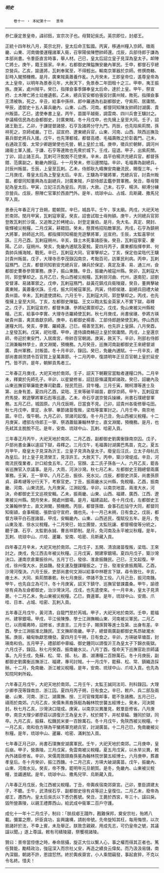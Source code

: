 

##### 明史
　　`卷十一 ‧ 本紀第十一`　
`景帝`

* * *

恭仁康定景皇帝，諱祁鈺，宣宗次子也。母賢妃吳氏。英宗即位，封郕王。

正統十四年秋八月，英宗北狩，皇太后命王監國。丙寅，移通州糧入京師。徵兩畿、山東、河南備倭運糧諸軍入衞，召寧陽侯陳懋帥師還。戊辰，兵部侍郎于謙為本部尚書。令羣臣直言時事，舉人材。己巳，皇太后詔立皇子見深為皇太子。卹陣亡將士。庚午，籍王振家。辛未，右都御史陳鎰撫安畿內軍民。壬申，都督石亨總京營兵。乙亥，諭邊將，瓦剌奉駕至，不得輕出。輸南京軍器於京師。修撰商輅、彭時入閣預機務。是月，廣東賊黃蕭養作亂。九月癸未，王即皇帝位，遙尊皇帝為太上皇帝，以明年為景泰元年，大赦天下，免景泰二年田租十之三。甲申，夷王振族。庚寅，處州賊平。癸巳，指揮僉事季鐸奉皇太后命，達於上皇。甲午，祭宣府、土木陣亡將士竝瘞遺骸。乙未，總兵官安鄉伯張安討廣州賊，敗死。指揮僉事王清被執，死之。辛丑，給事中孫祥、郎中羅通為右副都御史，守紫荊、居庸關。甲辰，遣御史十五人募兵畿內、山東、山西、河南。都督同知陳友帥師討湖廣、貴州叛苗。乙巳，遣使奉書上皇。丙午，苗圍平越衞，調雲南、四川兵會王驥討之。參議楊信民為右僉都御史，討廣東賊。冬十月戊申，也先擁上皇至大同。壬子，詔諸王勤王。乙卯，于謙提督諸營，石亨及諸將分守九門。丙辰，也先陷紫荊關，孫祥死之，京師戒嚴。丁巳，詔宣府、遼東總兵官，山東、河南、山西、陝西巡撫及募兵御史將兵入援。戊午，也先薄都城，都督高禮、毛福壽敗之於彰義門。己未，右通政王復、太常少卿趙榮使也先營，朝上皇於土城。庚申，徵兵於朝鮮，調河州諸衞土軍入援。于謙、石亨等連敗也先衆於城下。壬戌，寇退。甲子，出紫荊關。丁卯，詔止諸王兵。瓦剌可汗脫脫不花使來。辛未，昌平伯楊洪充總兵官，都督孫鏜、范廣副之，勦畿內餘寇。十一月癸未，修沿邊關隘。辛卯，毛福壽為副總兵，討辰州叛苗。壬辰，上皇至瓦剌。乙未，侍郎耿九疇撫安南畿流民，賜復三年。十二月庚戌，尊皇太后為上聖皇太后。辛亥，王驥為平蠻將軍，充總兵官，討貴州叛苗。都督同知董興為左副總兵，討廣東賊，戶部侍郎孟鑑參贊軍務。癸丑，尊母賢妃為皇太后。甲寅，立妃汪氏為皇后。丙辰，大赦。己未，石亨、楊洪、柳溥分練京營兵。戊辰，祭陣亡官軍於西直門外。是年，琉球中山、占城、烏斯藏、撒馬兒罕入貢。

景泰元年春正月丁丑朔，罷朝賀。辛巳，城昌平。壬午，享太廟。丙戌，大祀天地於南郊。閏月甲寅，瓦剌寇寧夏。癸亥，詔會試取士毋拘額。庚午，大同總兵官郭登敗瓦剌於沙窩，又追敗之於栲栳山，封登定襄伯。是月，免大名、真定、開封、衞輝被災稅糧。二月戊寅，耕耤田。癸未，懸賞格招陷敵軍民。丙戌，石亨為鎮朔大將軍，帥師巡大同。都指揮同知楊能充遊擊將軍，巡宣府。壬辰，太監喜寧伏誅。三月己酉，瓦剌寇朔州。辛亥，錄土木死事諸臣後。癸丑，瓦剌寇寧夏、慶陽。乙卯，寇朔州。癸亥，免畿內逋賦及夏稅。夏四月丙子，廣東都指揮李昇、何貴帥兵捕海賊，戰死。辛巳，瓦剌寇大同，官軍擊却之。丁亥，保定伯梁珤代王驥討貴州叛苗。戊子，大理寺丞李茂錄囚南京，考黜百司，訪軍民利病。丙申，瓦剌寇鴈門。己亥，都督同知劉安充總兵官，練兵於保定、真定及涿、易、通三州，僉都御史曹泰參贊軍務。庚子，振山東饑。辛丑，振畿內被寇州縣。癸卯，瓦剌寇大同，郭登擊却之。五月乙巳，免山西被災稅糧。瓦剌掠河曲、代州，遂南犯，詔劉安督涿、易諸軍禦之。戊申，瓦剌寇鴈門，益黃花鎮戍兵衞陵寢，癸丑，董興擊破廣東賊，黃蕭養伏誅。壬戌，振大同被寇軍民。丙寅，侍郎侯璡、副總兵田禮大破貴州苗。辛未，瓦剌遣使請和。六月壬午，瓦剌寇大同，郭登擊却之。丙戌，也先復擁上皇至大同。丁亥，左都御史陳鎰、王文以鞫太監金英家人不實下獄，尋釋之。戊子，瓦剌寇宣府，都督朱謙、參將紀廣禦却之。戊戌，免山東被災州縣稅糧。己亥，給事中李實、大理寺丞羅綺使瓦剌。秋七月庚戌，尚書侯璡、參將方瑛破貴州苗，禽其酋獻京師。庚申，右都御史楊善、工部侍郎趙榮使瓦剌。停山西民運糧大同。癸亥，李實、羅綺還。己巳，楊善至瓦剌，也先許上皇歸。八月癸酉，上皇發瓦剌。戊寅，祀社稷。甲申，遣侍讀商輅迎上皇於居庸關。丙戌，上皇還京師，帝迎於東安門，入居南宮，帝帥百官朝謁。庚寅，赦天下。辛卯，刑部右侍郎江淵兼翰林學士，直文淵閣，預機務。九月癸丑，巡撫河南副都御史王來總督湖廣、貴州軍務，討叛苗。冬十月辛卯，錄囚。癸巳，免畿內逋賦。十一月辛亥，禮部尚書胡濙請令百官賀上皇萬壽節。十二月丙申，復請明年正旦百官朝上皇於延安門。皆不許。是年，朝鮮貢馬者三。

二年春正月庚戌，大祀天地於南郊。壬子，詔天下朝覲官當黜者運糧口外。二月辛未，釋奠於先師孔子。辛卯，以星變修省，詔廷臣條議寬卹諸政。癸巳，詔畿內及山東巡撫官舉廉能吏專司勸農，授民荒田，貸牛種。三月壬寅，賜柯潛等進士及第、出身有差。夏四月乙酉，梁珤、王來等破平越苗，獻俘京師。甲午，瓦剌寇宣府馬營，敕遊擊將軍石彪等巡邊。乙未，命石亨選京營兵操練，尚書石璞總督軍務。五月乙巳，城固原。六月戊辰朔，日當食不見。己卯，詔貴州各衞修舉屯田。秋七月戊申，普定、永寧、畢節諸苗復叛，梁珤等畱軍討之。八月壬申，南京地震。辛巳，復午朝。九月乙卯，禁諸司起復。冬十月己丑，免山西被災稅糧。十二月庚寅，禮部左侍郎王一寧、祭酒蕭鎡兼翰林學士，直文淵閣，預機務。是月，也先弒其主脫脫不花。是年，安南、琉球中山、瓦剌、哈密入貢。

三年春正月丙午，大祀天地於南郊。二月乙酉，副都御史劉廣衡錄南京囚。戊子，戶部尚書金濂以違詔下獄，尋釋之。三月戊午，毛福壽討湖廣巴馬苗，克之。夏五月甲午，廢皇太子見深為沂王，立皇子見濟為皇太子。廢皇后汪氏，立太子母杭氏為皇后。封上皇子見清榮王，見淳許王。大赦天下。丙申，築沙灣堤成。辛丑，河南流民復業者，計口給食五年。乙巳，官顏、孟二氏子孫各一人。六月乙亥，罷各省巡撫官入京議事。是月，大雨，河決沙灣。秋七月乙未，左都御史王翱總督兩廣軍務。壬寅，王一寧卒。八月乙丑，振徐、兗水災。戊辰，都御史洪英，尚書孫原貞、薛希璉等分行天下，考察官吏。丁丑，振兩畿水災州縣，免稅糧。乙酉，振南畿、河南、山東流民。九月庚寅，江淵起復。辛卯，以南京地震，兩淮大水，河決，命都御史王文巡視安輯。乙未，振兩畿、山東、山西、福建、廣西、江西、遼東被災州縣。閏月癸未，開處州銀場。是月，福建盜起。冬十月戊戌，左都御史王文兼翰林學士，直文淵閣，預機務。丙辰，都督孫鏜、僉事石彪協守大同，都督同知衞潁，僉事楊能、張欽協守宣府，備也先。十一月己未朔，日有食之。戊辰，都督方瑛平白石崖諸苗。甲戌，安輯畿內、山東、山西逃民，復賦役五年。是月，免山東及淮、徐水災稅糧。十二月癸巳，始立團營，太監阮讓、都督楊俊等分統之，聽于謙、石亨、太監劉永誠、曹吉祥節制。是月，免河南及永平被災秋糧。是年，瓦剌、琉球中山、爪哇、暹羅、安南、哈密、烏斯藏入貢。

四年春正月辛未，大祀天地於南郊。二月戊子，五開、清浪諸苗復叛，梁珤、王來討之。庚戌，免江西去年被災秋糧。三月戊寅，開建寧銀場。夏四月戊子，築沙灣決口。運南京倉粟振徐州。五月丁巳，發徐、淮倉振饑民。己巳，王文起復。甲戌，徐州復大水，民益饑。發支運及鹽課糧振之。丁丑，發淮安倉振鳳陽。乙酉，沙灣河復決。六月壬辰，吏部尚書何文淵以給事中林聰言下獄，尋令致仕。辛亥，瘞土木、大同、紫荊關暴骸。秋七月庚辰，停諸不急工役。八月己丑，振河南饑。甲午，也先自立為可汗。冬十月庚寅，詔天下鎮守、巡撫官督課農桑。甲午，諭德徐有貞為左僉都御史，治沙灣決河。戊戌，也先遣使來。十一月辛未，皇太子見濟薨。十二月乙未，免山東被災稅糧。乙巳，賚邊軍。是年，琉球中山、安南、爪哇、日本、占城、哈密、瓦剌入貢。

五年春正月戊午，黃河清，自龍門至於芮城。甲子，大祀天地於南郊。壬申，罷福州、建寧銀場。甲戌，平江侯陳豫、學士江淵撫輯山東、河南被災軍民。二月乙巳，以雨暘弗時，詔修省，求直言。三月壬子，賜孫賢等進士及第、出身有差。辛酉，學士江淵振淮北饑民。王文撫卹南畿。甲子，總督兩廣副都御史馬昂破瀧水猺。庚辰，緬甸執獻思機發。夏四月壬午朔，日有食之。辛卯，方瑛破草塘苗，封瑛南和伯。五月甲子，禮部郎中章綸、御史鍾同以請復沂王為皇太子下錦衣衞獄。六月戊子，錄囚。秋七月癸酉，振南畿水災。八月丁酉，復命天下巡撫官赴京師議事。九月壬戌，免蘇、松、常、揚、杭、嘉、湖漕糧二百餘萬石。冬十月庚辰，副都御史劉廣衡巡撫浙江、福建，專司討賊。十一月戊午，罷蘇、松、常、鎮織造採辦。十二月，免南畿、浙江被災稅糧。是年，安南、琉球中山、爪哇入貢。也先為知院阿剌所殺。

六年春正月戊午，大祀天地於南郊。二月壬午，太監王誠同法司、刑科錄囚。大理少卿李茂等錄南京、浙江囚。夏四月丙子朔，日有食之。辛巳，敕戶、兵二部及兩畿、山東、河南、浙江、湖廣撫、按、三司官條寬卹事，罷不急諸務。五月己巳，禱雨於南郊。六月乙亥，宋儒朱熹裔孫梃為翰林院世襲五經博士。癸未，河決開封。秋七月乙亥，沙灣決口隄成。庚寅，以南京災異屢見，敕羣臣修省。八月庚申，南京大理少卿廖莊以請復沂王為皇太子，杖於闕下，并杖章綸、鍾同於獄，同卒。九月乙亥，振蘇、松饑民米麥一百餘萬石。冬十月戊午，免陝西被災稅糧。十一月乙亥，南和伯方瑛為平蠻將軍充總兵官，討湖廣苗。十二月己巳，免南畿被災秋糧。是年，琉球中山、暹羅、哈密、滿剌加入貢。

七年春正月己卯，尚書石璞撫安湖廣軍民。壬午，大祀天地於南郊。二月庚申，皇后崩。甲子，營壽陵。三月戊寅，免雲南被災稅糧。夏五月戊寅，以水旱災異，敕內外諸臣修省。辛卯，宋儒周敦頤裔孫冕為翰林院世襲五經博士。六月庚申，葬肅孝皇后。冬十月癸卯，振江西饑。十二月己亥，方瑛大破湖廣苗。戊午，振畿內、山東、河南水災。癸亥，帝不豫，罷明年元旦朝賀。是冬，免畿內、山東被災稅糧，並蠲逋賦。是年，琉球中山、撒馬兒罕、烏斯藏入貢。

八年春正月戊辰，免江西被災稅糧。丁丑，帝輿疾宿南郊齋宮。己卯，羣臣請建太子，不聽。壬午，武清侯石亨、副都御史徐有貞等迎上皇復位。二月乙未，廢帝為郕王，遷西內，皇太后吳氏以下悉仍舊號。癸丑，王薨於西宮，年三十。諡曰戾。毀所營壽陵，以親王禮葬西山，給武成中衞軍二百戶守護。

成化十一年十二月戊子，制曰：「朕叔郕王踐阼，戡難保邦，奠安宗社，殆將八載。彌畱之際，奸臣貪功，妄興讒構，請削帝號。先帝旋知其枉，每用悔恨，以次抵諸奸於法，不幸上賓，未及舉正。朕敦念親親，用成先志，可仍皇帝之號，其議諡以聞。」遂上尊諡。敕有司繕陵寢，祭饗視諸陵。

贊曰：景帝當倥傯之時，奉命居攝，旋正大位以繫人心，事之權而得其正者也。篤任賢能，勵精政治，強寇深入而宗社乂安，再造之績良云偉矣。而乃汲汲易儲，南內深錮，朝謁不許，恩誼恝然。終於輿疾齋宮，小人乘間竊發，事起倉猝，不克以令名終。惜夫！

* * *

